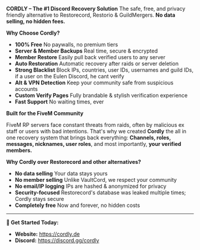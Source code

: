 **CORDLY – The #1 Discord Recovery Solution** 
The safe, free, and privacy friendly alternative to Restorecord, Restorio & GuildMergers. **No data selling, no hidden fees.**

__**Why Choose Cordly?**__

* **100% Free** No paywalls, no premium tiers
* **Server & Member Backups** Real time, secure & encrypted
* **Member Restore** Easily pull back verified users to any server
* **Auto Restoration** Automatic recovery after raids or server deletion
* **Strong Blacklist** Block IPs, countries, user IDs, usernames and guild IDs, if a user on the Eulen Discord, he cant verify
* **Alt & VPN Detection** Keep your community safe from suspicious accounts
* **Custom Verify Pages** Fully brandable & stylish verification experience
* **Fast Support** No waiting times, ever

__**Built for the FiveM Community**__

FiveM RP servers face constant threats from raids, often by malicious ex staff or users with bad intentions.
That's why we created **Cordly** the all in one recovery system that brings back everything:
**Channels, roles, messages, nicknames, user roles**, and most importantly, **your verified members.**

__**Why Cordly over Restorecord and other alternatives?**__

* **No data selling** Your data stays yours
* **No member selling** Unlike VaultCord, we respect your community
* **No email/IP logging** IPs are hashed & anonymized for privacy
* **Security-focused** Restorecord's database was leaked multiple times; Cordly stays secure
* **Completely free** Now and forever, no hidden costs

---

**🔗 Get Started Today:**
- **Website:** https://cordly.de  
- **Discord:** https://discord.gg/cordly
